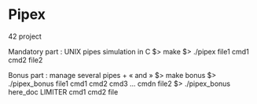 # Pipex

42 project

Mandatory part : UNIX pipes simulation in C
  $> make
  $> ./pipex file1 cmd1 cmd2 file2

Bonus part : manage several pipes + « and »
  $> make bonus
  $> ./pipex_bonus  file1 cmd1 cmd2 cmd3 ... cmdn file2
  $> ./pipex_bonus  here_doc LIMITER cmd1 cmd2 file
